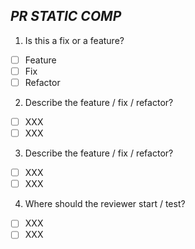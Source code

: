 ## **_PR STATIC COMP_**
1. Is this a fix or a feature?
- [ ] Feature
- [ ] Fix
- [ ] Refactor

2. Describe the feature / fix / refactor?
- [ ] XXX
- [ ] XXX

3. Describe the feature / fix / refactor?
- [ ] XXX
- [ ] XXX

4. Where should the reviewer start / test?
- [ ] XXX
- [ ] XXX
